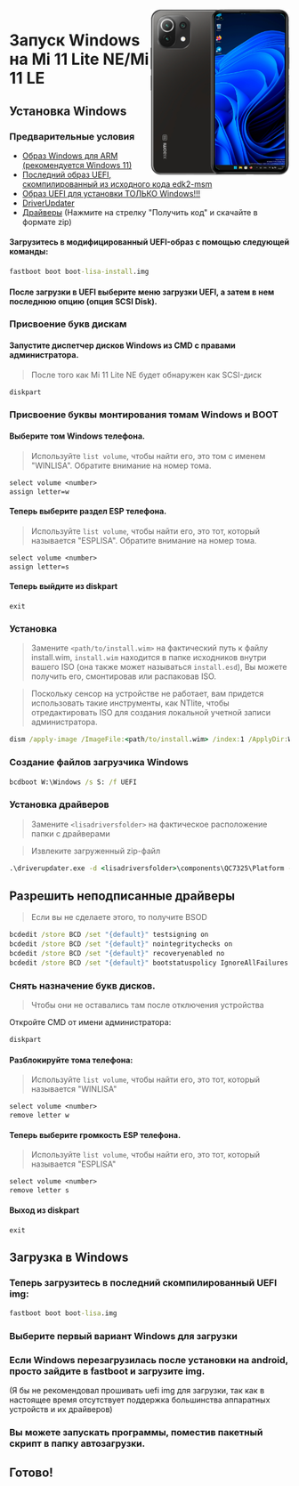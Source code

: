 <img align="right" src="https://github.com/ETCHDEV/Port-Windows-11-Xiaomi-11-Lite-NE/blob/main/lisa.png" width="250" alt="Запуск Windows 11 на Mi 11 Lite NE">


# Запуск Windows на Mi 11 Lite NE/Mi 11 LE

## Установка Windows

### Предварительные условия

- [Образ Windows для ARM (рекомендуется Windows 11)](https://uupdump.net/)
- [Последний образ UEFI, скомпилированный из исходного кода edk2-msm](https://github.com/edk2-porting/edk2-msm)
- [Образ UEFI для установки ТОЛЬКО Windows!!!](https://github.com/ETCHDEV/Port-Windows-11-Xiaomi-11-Lite-NE/releases/download/v0.0.1/boot-lisa-install.img)
- [DriverUpdater](https://github.com/WOA-Project/DriverUpdater/releases/latest)
- [Драйверы](https://github.com/Icesito68/7xx-Drivers) (Нажмите на стрелку "Получить код" и скачайте в формате zip)

#### Загрузитесь в модифицированный UEFI-образ с помощью следующей команды:
```cmd
fastboot boot boot-lisa-install.img
```
#### После загрузки в UEFI выберите меню загрузки UEFI, а затем в нем последнюю опцию (опция SCSI Disk).

### Присвоение букв дискам
#### Запустите диспетчер дисков Windows из CMD с правами администратора.
> После того как Mi 11 Lite NE будет обнаружен как SCSI-диск

```cmd
diskpart
```

### Присвоение буквы монтирования томам Windows и BOOT

#### Выберите том Windows телефона.
> Используйте `list volume`, чтобы найти его, это том с именем "WINLISA". Обратите внимание на номер тома.
```diskpart
select volume <number>
assign letter=w
```
#### Теперь выберите раздел ESP телефона.
> Используйте `list volume`, чтобы найти его, это тот, который называется "ESPLISA". Обратите внимание на номер тома.

```diskpart
select volume <number>
assign letter=s
```
#### Теперь выйдите из diskpart
```diskpart
exit
```

### Установка
> Замените `<path/to/install.wim>` на фактический путь к файлу install.wim, 
> `install.wim` находится в папке исходников внутри вашего ISO (она также может называться `install.esd`), 
> Вы можете получить его, смонтировав или распаковав ISO.

> Поскольку сенсор на устройстве не работает, вам придется использовать такие инструменты, как NTlite, чтобы отредактировать ISO для создания локальной учетной записи администратора.

```cmd
dism /apply-image /ImageFile:<path/to/install.wim> /index:1 /ApplyDir:W:\
```

### Создание файлов загрузчика Windows

```cmd
bcdboot W:\Windows /s S: /f UEFI
```

### Установка драйверов

> Замените `<lisadriversfolder>` на фактическое расположение папки с драйверами

> Извлеките загруженный zip-файл 
```cmd
.\driverupdater.exe -d <lisadriversfolder>\components\QC7325\Platform -r <lisadriversfolder> -p W:
```
  
## Разрешить неподписанные драйверы

> Если вы не сделаете этого, то получите BSOD
```cmd
bcdedit /store BCD /set "{default}" testsigning on
bcdedit /store BCD /set "{default}" nointegritychecks on
bcdedit /store BCD /set "{default}" recoveryenabled no
bcdedit /store BCD /set "{default}" bootstatuspolicy IgnoreAllFailures
```

### Снять назначение букв дисков.
> Чтобы они не оставались там после отключения устройства

Откройте CMD от имени администратора:
```cmd
diskpart
```

#### Разблокируйте тома телефона:
> Используйте `list volume`, чтобы найти его, это тот, который называется "WINLISA"

```diskpart
select volume <number>
remove letter w
```

#### Теперь выберите громкость ESP телефона.
> Используйте `list volume`, чтобы найти его, это тот, который называется "ESPLISA"

```diskpart
select volume <number>
remove letter s
```

#### Выход из diskpart
```diskpart
exit
```

## Загрузка в Windows
### Теперь загрузитесь в последний скомпилированный UEFI img:
```cmd
fastboot boot boot-lisa.img
```

### Выберите первый вариант Windows для загрузки

### Если Windows перезагрузилась после установки на android, просто зайдите в fastboot и загрузите img.
(Я бы не рекомендовал прошивать uefi img для загрузки, так как в настоящее время отсутствует поддержка большинства аппаратных устройств и их драйверов)

### Вы можете запускать программы, поместив пакетный скрипт в папку автозагрузки.

## Готово!
